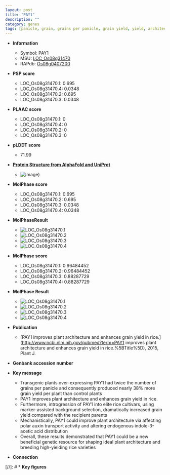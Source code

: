 ```yaml
---
layout: post
title: "PAY1"
description: ""
category: genes
tags: [panicle, grain, grains per panicle, grain yield, yield, architecture, auxin, breeding, auxin transport, plant architecture]
---
```


* **Information**  
    + Symbol: PAY1  
    + MSU: [LOC_Os08g31470](http://rice.plantbiology.msu.edu/cgi-bin/ORF_infopage.cgi?orf=LOC_Os08g31470)  
    + RAPdb: [Os08g0407200](http://rapdb.dna.affrc.go.jp/viewer/gbrowse_details/irgsp1?name=Os08g0407200)  

* **PSP score**  
    + LOC_Os08g31470.1: 0.695 
    + LOC_Os08g31470.4: 0.0348 
    + LOC_Os08g31470.2: 0.695 
    + LOC_Os08g31470.3: 0.0348 

* **PLAAC score**  
    + LOC_Os08g31470.1: 0 
    + LOC_Os08g31470.4: 0 
    + LOC_Os08g31470.2: 0 
    + LOC_Os08g31470.3: 0 

* **pLDDT score**
    + 71.99

* **[Protein Structure from AlphaFold and UniProt](https://www.uniprot.org/uniprotkb/Q6Z9X3/entry#structure)**
    + ![image](https://ricepsp.github.io/images/Q6/AF-Q6Z9X3-F1.png))

* **MolPhase score**
    + LOC_Os08g31470.1: 0.695
    + LOC_Os08g31470.2: 0.695
    + LOC_Os08g31470.3: 0.0348
    + LOC_Os08g31470.4: 0.0348

* **MolPhaseResult**
    + ![LOC_Os08g31470.1](https://ricepsp.github.io/pictures/LOC_Os08g/LOC_Os08g31470.1.png)
    + ![LOC_Os08g31470.2](https://ricepsp.github.io/pictures/LOC_Os08g/LOC_Os08g31470.2.png)
    + ![LOC_Os08g31470.3](https://ricepsp.github.io/pictures/LOC_Os08g/LOC_Os08g31470.3.png)
    + ![LOC_Os08g31470.4](https://ricepsp.github.io/pictures/LOC_Os08g/LOC_Os08g31470.4.png)

* **MolPhase score**
    + LOC_Os08g31470.1: 0.96484452
    + LOC_Os08g31470.2: 0.96484452
    + LOC_Os08g31470.3: 0.88287729
    + LOC_Os08g31470.4: 0.88287729

* **MolPhase Result**
    + ![LOC_Os08g31470.1](https://304243504.github.io/Pictures/LOC_Os08g/LOC_Os08g31470.1.png)
    + ![LOC_Os08g31470.2](https://304243504.github.io/Pictures/LOC_Os08g/LOC_Os08g31470.2.png)
    + ![LOC_Os08g31470.3](https://304243504.github.io/Pictures/LOC_Os08g/LOC_Os08g31470.3.png)
    + ![LOC_Os08g31470.4](https://304243504.github.io/Pictures/LOC_Os08g/LOC_Os08g31470.4.png)

* **Publication**  
    + [PAY1 improves plant architecture and enhances grain yield in rice.](http://www.ncbi.nlm.nih.gov/pubmed?term=PAY1 improves plant architecture and enhances grain yield in rice.%5BTitle%5D), 2015, Plant J.

* **Genbank accession number**  

* **Key message**  
    + Transgenic plants over-expressing PAY1 had twice the number of grains per panicle and consequently produced nearly 38% more grain yield per plant than control plants
    + PAY1 improves plant architecture and enhances grain yield in rice.
    + Furthermore, introgression of PAY1 into elite rice cultivars, using marker-assisted background selection, dramatically increased grain yield compared with the recipient parents
    + Mechanistically, PAY1 could improve plant architecture via affecting polar auxin transport activity and altering endogenous indole-3-acetic acid distribution
    + Overall, these results demonstrated that PAY1 could be a new beneficial genetic resource for shaping ideal plant architecture and breeding high-yielding rice varieties

* **Connection**  

[//]: # * **Key figures**  


